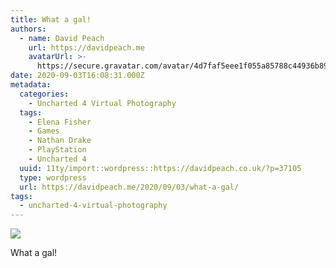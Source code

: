 ```yaml
---
title: What a gal!
authors:
  - name: David Peach
    url: https://davidpeach.me
    avatarUrl: >-
      https://secure.gravatar.com/avatar/4d7faf5eee1f055a85788c44936b8995eaab6dfb004e7854ec747ccb272e91ee?s=96&d=mm&r=g
date: 2020-09-03T16:08:31.000Z
metadata:
  categories:
    - Uncharted 4 Virtual Photography
  tags:
    - Elena Fisher
    - Games
    - Nathan Drake
    - PlayStation
    - Uncharted 4
  uuid: 11ty/import::wordpress::https://davidpeach.co.uk/?p=37105
  type: wordpress
  url: https://davidpeach.me/2020/09/03/what-a-gal/
tags:
  - uncharted-4-virtual-photography
---
```

[![](/assets/Uncharted™-4_-A-Thiefs-End_202-hRoPgswOSiCA.jpg)](/assets/Uncharted™-4_-A-Thiefs-End_202-hRoPgswOSiCA.jpg)

What a gal!